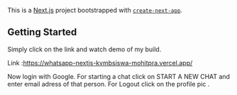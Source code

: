 This is a [Next.js](https://nextjs.org/) project bootstrapped with [`create-next-app`](https://github.com/vercel/next.js/tree/canary/packages/create-next-app).

## Getting Started
Simply click on the link and watch demo of my build.

Link :https://whatsapp-nextjs-kvmbsiswa-mohitpra.vercel.app/

Now login with Google.
For starting a chat click on START A NEW CHAT and enter email adress of that person.
For Logout click on the profile pic .

